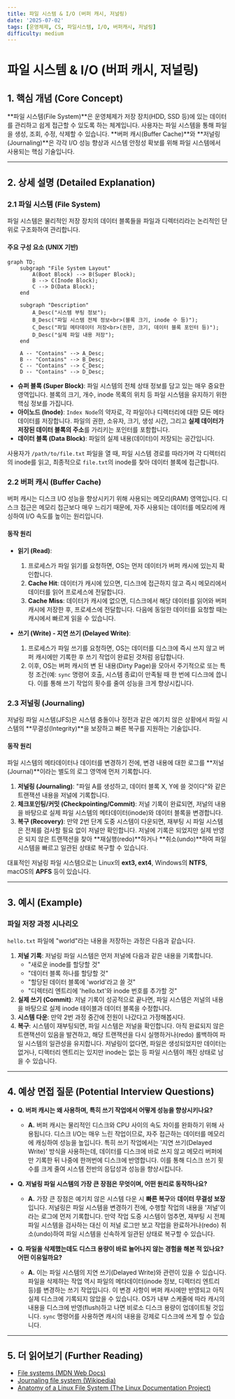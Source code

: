 ```yaml
---
title: 파일 시스템 & I/O (버퍼 캐시, 저널링)
date: '2025-07-02'
tags: [운영체제, CS, 파일시스템, I/O, 버퍼캐시, 저널링]
difficulty: medium
---
```


# 파일 시스템 & I/O (버퍼 캐시, 저널링)

## 1. 핵심 개념 (Core Concept)

\*\*파일 시스템(File System)\*\*은 운영체제가 저장 장치(HDD, SSD 등)에 있는 데이터를 관리하고 쉽게 접근할 수 있도록 하는 체계입니다. 사용자는 파일 시스템을 통해 파일을 생성, 조회, 수정, 삭제할 수 있습니다. \*\*버퍼 캐시(Buffer Cache)\*\*와 \*\*저널링(Journaling)\*\*은 각각 I/O 성능 향상과 시스템 안정성 확보를 위해 파일 시스템에서 사용되는 핵심 기술입니다.

______________________________________________________________________

## 2. 상세 설명 (Detailed Explanation)

### 2.1 파일 시스템 (File System)

파일 시스템은 물리적인 저장 장치의 데이터 블록들을 파일과 디렉터리라는 논리적인 단위로 구조화하여 관리합니다.

#### 주요 구성 요소 (UNIX 기반)

```mermaid
graph TD;
    subgraph "File System Layout"
        A(Boot Block) --> B(Super Block);
        B --> C(Inode Block);
        C --> D(Data Block);
    end

    subgraph "Description"
        A_Desc("시스템 부팅 정보");
        B_Desc("파일 시스템 전체 정보<br>(블록 크기, inode 수 등)");
        C_Desc("파일 메타데이터 저장<br>(권한, 크기, 데이터 블록 포인터 등)");
        D_Desc("실제 파일 내용 저장");
    end

    A -- "Contains" --> A_Desc;
    B -- "Contains" --> B_Desc;
    C -- "Contains" --> C_Desc;
    D -- "Contains" --> D_Desc;
```

- **슈퍼 블록 (Super Block)**: 파일 시스템의 전체 상태 정보를 담고 있는 매우 중요한 영역입니다. 블록의 크기, 개수, inode 목록의 위치 등 파일 시스템을 유지하기 위한 핵심 정보를 가집니다.
- **아이노드 (Inode)**: `Index Node`의 약자로, 각 파일이나 디렉터리에 대한 모든 메타데이터를 저장합니다. 파일의 권한, 소유자, 크기, 생성 시간, 그리고 **실제 데이터가 저장된 데이터 블록의 주소**를 가리키는 포인터를 포함합니다.
- **데이터 블록 (Data Block)**: 파일의 실제 내용(데이터)이 저장되는 공간입니다.

사용자가 `/path/to/file.txt` 파일을 열 때, 파일 시스템    경로를 따라가며 각 디렉터리의 inode를 읽고, 최종적으로 `file.txt`의 inode를 찾아 데이터 블록에 접근합니다.

### 2.2 버퍼 캐시 (Buffer Cache)

버퍼 캐시는 디스크 I/O 성능을 향상시키기 위해 사용되는 메모리(RAM) 영역입니다. 디스크 접근은 메모리 접근보다 매우 느리기 때문에, 자주 사용되는 데이터를 메모리에 캐싱하여 I/O 속도를 높이는 원리입니다.

#### 동작 원리

- **읽기 (Read)**:

  1. 프로세스가 파일 읽기를 요청하면, OS는 먼저 데이터가 버퍼 캐시에 있는지 확인합니다.
  1. **Cache Hit**: 데이터가 캐시에 있으면, 디스크에 접근하지 않고 즉시 메모리에서 데이터를 읽어 프로세스에 전달합니다.
  1. **Cache Miss**: 데이터가 캐시에 없으면, 디스크에서 해당 데이터를 읽어와 버퍼 캐시에 저장한 후, 프로세스에 전달합니다. 다음에 동일한 데이터를 요청할 때는 캐시에서 빠르게 읽을 수 있습니다.

- **쓰기 (Write) - 지연 쓰기 (Delayed Write)**:

  1. 프로세스가 파일 쓰기를 요청하면, OS는 데이터를 디스크에 즉시 쓰지 않고 버퍼 캐시에만 기록한 후 쓰기 작업이 완료된 것처럼 응답합니다.
  1. 이후, OS는 버퍼 캐시의 변   된 내용(Dirty Page)을 모아서 주기적으로 또는 특정 조건(예: `sync` 명령어 호출, 시스템 종료)이 만족될 때 한 번에 디스크에 씁니다. 이를 통해 쓰기 작업의 횟수를 줄여 성능을 크게 향상시킵니다.

### 2.3 저널링 (Journaling)

저널링 파일 시스템(JFS)은 시스템 충돌이나 정전과 같은 예기치 않은 상황에서 파일 시스템의 \*\*무결성(Integrity)\*\*을 보장하고 빠른 복구를 지원하는 기술입니다.

#### 동작 원리

파일 시스템의 메타데이터나 데이터를 변경하기 전에, 변경 내용에 대한 로그를 \*\*저널(Journal)\*\*이라는 별도의 로그 영역에 먼저 기록합니다.

1. **저널링 (Journaling)**: "파일 A를 생성하고, 데이터 블록 X, Y에 쓸 것이다"와 같은 트랜잭션 내용을 저널에 기록합니다.
1. **체크포인팅/커밋 (Checkpointing/Commit)**: 저널 기록이 완료되면, 저널의 내용을 바탕으로 실제 파일 시스템의 메타데이터(inode)와 데이터 블록을 변경합니다.
1. **복구 (Recovery)**: 만약 2번 단계 도중 시스템이 다운되면, 재부팅 시 파일 시스템은 전체를 검사할 필요 없이 저널만 확인합니다. 저널에 기록은 되었지만 실제 반영은 되지 않은 트랜잭션을 찾아 \*\*재실행(redo)\*\*하거나 \*\*취소(undo)\*\*하여 파일 시스템을 빠르고 일관된 상태로 복구할 수 있습니다.

대표적인 저널링 파일 시스템으로는 Linux의 **ext3, ext4**, Windows의 **NTFS**, macOS의 **APFS** 등이 있습니다.

______________________________________________________________________

## 3. 예시 (Example)

### 파일 저장 과정 시나리오

`hello.txt` 파일에 "world"라는 내용을 저장하는 과정은 다음과 같습니다.

1. **저널 기록**: 저널링 파일 시스템은 먼저 저널에 다음과 같은 내용을 기록합니다.
   - "새로운 inode를 할당할 것"
   - "데이터 블록 하나를 할당할 것"
   - "할당된 데이터 블록에 'world'라고 쓸 것"
   - "디렉터리 엔트리에 'hello.txt'와 inode 번호를 추가할 것"
1. **실제 쓰기 (Commit)**: 저널 기록이 성공적으로 끝나면, 파일 시스템은 저널의 내용을 바탕으로 실제 inode 테이블과 데이터 블록을 수정합니다.
1. **시스템 다운**: 만약 2번 과정 중간에 전원이 나갔다고 가정해봅시다.
1. **복구**: 시스템이 재부팅되면, 파일 시스템은 저널을 확인합니다. 아직 완료되지 않은 트랜잭션이 있음을 발견하고, 해당 트랜잭션을 다시 실행하거나(redo) 롤백하여 파일 시스템의 일관성을 유지합니다. 저널링이 없다면, 파일은 생성되었지만 데이터는 없거나, 디렉터리 엔트리는 있지만 inode는 없는 등 파일 시스템이 깨진 상태로 남을 수 있습니다.

______________________________________________________________________

## 4. 예상 면접 질문 (Potential Interview Questions)

- **Q. 버퍼 캐시는 왜 사용하며, 특히 쓰기 작업에서 어떻게 성능을 향상시키나요?**

  - **A.** 버퍼 캐시는 물리적인 디스크와 CPU 사이의 속도 차이를 완화하기 위해 사용됩니다. 디스크 I/O는 매우 느린 작업이므로, 자주 접근하는 데이터를 메모리에 캐싱하여 성능을 높입니다. 특히 쓰기 작업에서는 '지연 쓰기(Delayed Write)' 방식을 사용하는데, 데이터를 디스크에 바로 쓰지 않고 메모리 버퍼에만 기록한 뒤 나중에 한꺼번에 디스크에 반영합니다. 이를 통해 디스크 쓰기 횟수를 크게 줄여 시스템 전반의 응답성과 성능을 향상시킵니다.

- **Q. 저널링 파일 시스템의 가장 큰 장점은 무엇이며, 어떤 원리로 동작하나요?**

  - **A.** 가장 큰 장점은 예기치 않은 시스템 다운 시 **빠른 복구**와 **데이터 무결성 보장**입니다. 저널링은 파일 시스템을 변경하기 전에, 수행할 작업의 내용을 '저널'이라는 로그에 먼저 기록합니다. 만약 작업 도중 시스템이 멈추면, 재부팅 시 전체 파일 시스템을 검사하는 대신 이 저널 로그만 보고 작업을 완료하거나(redo) 취소(undo)하여 파일 시스템을 신속하게 일관된 상태로 복구할 수 있습니다.

- **Q. 파일을 삭제했는데도 디스크 용량이 바로 늘어나지 않는 경험을 해본 적 있나요? 어떤 이유일까요?**

  - **A.** 이는 파일 시스템의 지연 쓰기(Delayed Write)와 관련이 있을 수 있습니다. 파일을 삭제하는 작업 역시 파일의 메타데이터(inode 정보, 디렉터리 엔트리 등)를 변경하는 쓰기 작업입니다. 이 변경 사항이 버퍼 캐시에만 반영되고 아직 실제 디스크에 기록되지 않았을 수 있습니다. OS가 내부 스케줄에 따라 캐시의 내용을 디스크에 반영(flush)하고 나면 비로소 디스크 용량이 업데이트될 것입니다. `sync` 명령어를 사용하면 캐시의 내용을 강제로 디스크에 쓰게 할 수 있습니다.

______________________________________________________________________

## 5. 더 읽어보기 (Further Reading)

- [File systems (MDN Web Docs)](https://developer.mozilla.org/en-US/docs/Glossary/File_system)
- [Journaling file system (Wikipedia)](https://en.wikipedia.org/wiki/Journaling_file_system)
- [Anatomy of a Linux File System (The Linux Documentation Project)](https://tldp.org/LDP/sag/html/filesystems.html)
